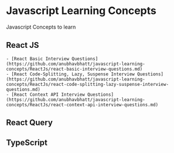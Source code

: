 # Javascript Learning Concepts

Javascript Concepts to learn

## React JS

    - [React Basic Interview Questions](https://github.com/anubhavbhatt/javascript-learning-concepts/ReactJs/react-basic-interview-questions.md)
    - [React Code-Splitting, Lazy, Suspense Interview Questions](https://github.com/anubhavbhatt/javascript-learning-concepts/ReactJs/react-code-splitting-lazy-suspense-interview-questions.md)
    - [React Context API Interview Questions](https://github.com/anubhavbhatt/javascript-learning-concepts/ReactJs/react-context-api-interview-questions.md)

## React Query

## TypeScript
